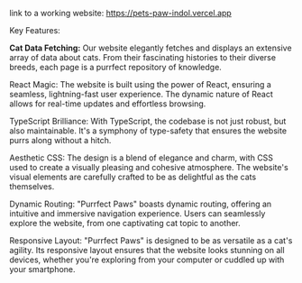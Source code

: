 link to a working website:
https://pets-paw-indol.vercel.app

Key Features:

**Cat Data Fetching:** Our website elegantly fetches and displays an extensive array of data about cats. From their fascinating histories to their diverse breeds, each page is a purrfect repository of knowledge.

React Magic: The website is built using the power of React, ensuring a seamless, lightning-fast user experience. The dynamic nature of React allows for real-time updates and effortless browsing.

TypeScript Brilliance: With TypeScript, the codebase is not just robust, but also maintainable. It's a symphony of type-safety that ensures the website purrs along without a hitch.

Aesthetic CSS: The design is a blend of elegance and charm, with CSS used to create a visually pleasing and cohesive atmosphere. The website's visual elements are carefully crafted to be as delightful as the cats themselves.

Dynamic Routing: "Purrfect Paws" boasts dynamic routing, offering an intuitive and immersive navigation experience. Users can seamlessly explore the website, from one captivating cat topic to another.

Responsive Layout: "Purrfect Paws" is designed to be as versatile as a cat's agility. Its responsive layout ensures that the website looks stunning on all devices, whether you're exploring from your computer or cuddled up with your smartphone.
